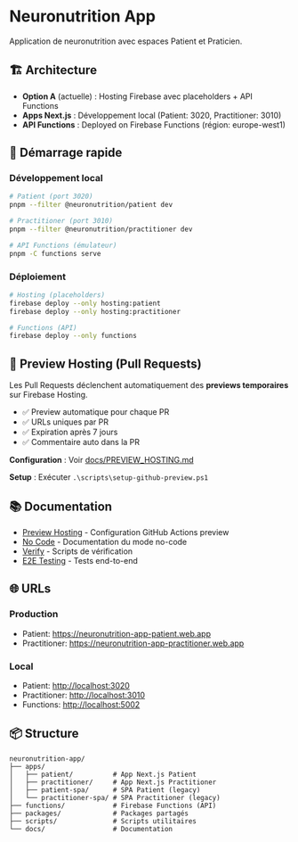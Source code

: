 # Neuronutrition App

Application de neuronutrition avec espaces Patient et Praticien.

## 🏗️ Architecture

- **Option A** (actuelle) : Hosting Firebase avec placeholders + API Functions
- **Apps Next.js** : Développement local (Patient: 3020, Practitioner: 3010)
- **API Functions** : Deployed on Firebase Functions (région: europe-west1)

## 🚀 Démarrage rapide

### Développement local

```bash
# Patient (port 3020)
pnpm --filter @neuronutrition/patient dev

# Practitioner (port 3010)
pnpm --filter @neuronutrition/practitioner dev

# API Functions (émulateur)
pnpm -C functions serve
```

### Déploiement

```bash
# Hosting (placeholders)
firebase deploy --only hosting:patient
firebase deploy --only hosting:practitioner

# Functions (API)
firebase deploy --only functions
```

## 🧪 Preview Hosting (Pull Requests)

Les Pull Requests déclenchent automatiquement des **previews temporaires** sur Firebase Hosting.

- ✅ Preview automatique pour chaque PR
- ✅ URLs uniques par PR
- ✅ Expiration après 7 jours
- ✅ Commentaire auto dans la PR

**Configuration** : Voir [docs/PREVIEW_HOSTING.md](docs/PREVIEW_HOSTING.md)

**Setup** : Exécuter `.\scripts\setup-github-preview.ps1`

## 📚 Documentation

- [Preview Hosting](docs/PREVIEW_HOSTING.md) - Configuration GitHub Actions preview
- [No Code](docs/NO_CODE.md) - Documentation du mode no-code
- [Verify](docs/VERIFY.md) - Scripts de vérification
- [E2E Testing](E2E_TESTING_SUMMARY.md) - Tests end-to-end

## 🌐 URLs

### Production

- Patient: <https://neuronutrition-app-patient.web.app>
- Practitioner: <https://neuronutrition-app-practitioner.web.app>

### Local

- Patient: <http://localhost:3020>
- Practitioner: <http://localhost:3010>
- Functions: <http://localhost:5002>

## 📦 Structure

```tree
neuronutrition-app/
├── apps/
│   ├── patient/          # App Next.js Patient
│   ├── practitioner/     # App Next.js Practitioner
│   ├── patient-spa/      # SPA Patient (legacy)
│   └── practitioner-spa/ # SPA Practitioner (legacy)
├── functions/            # Firebase Functions (API)
├── packages/             # Packages partagés
├── scripts/              # Scripts utilitaires
└── docs/                 # Documentation
```
